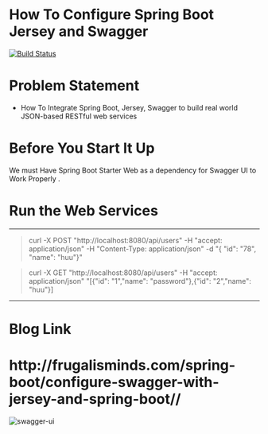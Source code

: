 # How To Configure Spring Boot Jersey and Swagger
[![Build Status](https://travis-ci.org/Sanjay007/Springboot-Jersey-Swagger.svg?branch=master)](https://travis-ci.org/Sanjay007/Springboot-Jersey-Swagger)
# Problem Statement
 - How To Integrate Spring Boot, Jersey, Swagger to build real world JSON-based RESTful web services

# Before You Start It Up
We must Have Spring Boot Starter Web as a dependency for Swagger UI to Work Properly .

# Run the Web Services
----------------------------------------------------------------------------------------------------------------------
> curl -X POST "http://localhost:8080/api/users" -H "accept: application/json" -H "Content-Type: application/json" -d 
"{ \"id\": \"78\", \"name\": \"huu\"}"

>curl -X GET "http://localhost:8080/api/users" -H "accept: application/json"
"[{"id": "1","name": "password"},{"id": "2","name": "huu"}]
-------------------------------------------------------------------------------------------------------------------------
# Blog Link
<h1>http://frugalisminds.com/spring-boot/configure-swagger-with-jersey-and-spring-boot//</h1>

![swagger-ui](http://frugalisminds.com/wp-content/uploads/2018/07/swagger-768x304.png "Swagger UI")
